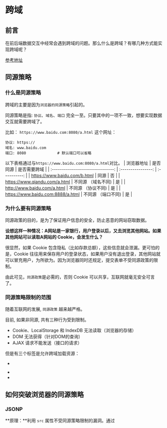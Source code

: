 # 跨域

## 前言

在前后端数据交互中经常会遇到跨域的问题。那么什么是跨域？有哪几种方式能实现跨域呢？

[参考地址](https://zhuanlan.zhihu.com/p/55869398)

## 同源策略

### 什么是同源策略

跨域的主要是因为`浏览器的同源策略`引起的。

同源策略是指: `协议`、`域名`、`端口` 完全一至。只要其中的一项不一致，想要实现数据交互就需要跨域了。

比如： `https://www.baidu.com:8080/a.html` 这个网址：

```shell
协议: https://
域名: www.baidu.com
端口: 8080              # 默认端口可以省略
```


以下表格通过与`https://www.baidu.com:8080/a.html`对比。
|            浏览器地址             |      是否同源      | 是否需要跨域 |
| :-------------------------------: | :----------------: | :----------: |
|   https://www.baidu.com/b.html    |        同源        |      否      |
|   https://www.qiandu.com/a.html   | 不同源 （域名不同) |      是      |
|    http://www.baidu.com/a.html    | 不同源 （协议不同) |      是      |
| https://www.baidu.com:8888/a.html | 不同源 （端口不同) |      是      |



### 为什么要有同源策略

同源政策的目的，是为了保证用户信息的安全，防止恶意的网站窃取数据。

**设想这样一种情况：A网站是一家银行，用户登录以后，又去浏览其他网站。如果其他网站可以读取A网站的 Cookie，会发生什么？**

很显然，如果 Cookie 包含隐私（比如存款总额），这些信息就会泄漏。更可怕的是，Cookie 往往用来保存用户的登录状态，如果用户没有退出登录，其他网站就可以冒充用户，为所欲为。因为浏览器同时还规定，提交表单不受同源政策的限制。

由此可见，`同源政策`是必需的，否则 Cookie 可以共享，互联网就毫无安全可言了。



### 同源策略限制的范围

随着互联网的发展, `同源政策` 越来越严格。

目前, 如果非同源, 共有三种行为受到限制。

+ Cookie、LocalStorage 和 IndexDB 无法读取（浏览器的存储）
+ DOM 无法获得（针对DOM的查询）
+ AJAX 请求不能发送（接口的请求）

但是有三个标签是允许跨域加载资源：

+ <img src=""></img>

+ <link href=""></link>

+ <script src=""></script>



## 如何突破浏览器的同源策略

### JSONP

**原理：**利用 `src`  属性不受同源策略限制的漏洞。通过<script>从其他来源动态的引入数据。

**特点：**兼容性好，可以解决主流浏览器跨域访问数据。但是只能使用`get`方式，还有可能会遭受`XSS`攻击。

**实现：**用户在前端页面通过点击按钮等操作触发一个函数，动态的创建一个script标签，改变其src属性为服务给的路径，然后将script插入到html中。请求成功后删除script标签。	

==注意：==**前端需要传一个回调函数给后端服务，用去接受请求成功或者失败的信息**



**前端部分**

```html
<button onclick="submit()">点击</button>
```

```js
let script='';

function submit() {
    script = document.createElement('script');
    script.src = 'http://localhost:3000/get?ws=sss&callback=getData';
    document.head.appendChild(script);
}

// 请求成功回调函数
function getData(data) {
    console.log(data);
  	// 删除 script 标签
    document.head.removeChild(script)
}
```

**后端部分**

```js
server.post('/post', (req, res) => {
  let { wd, callback } = req.query;
  res.send(`${callback}('msgInfo')`);
})
```



在以上的基础上利用 promise 对前端部分进行优化

```js
// 点击时进行请求
function submit() {
    jsonp({
        url: 'http://localhost:3000/get',
        params: { wd: 'info' },
        callback: 'getData'
    }).then(data => {
        console.log(data)
    })
}


// 封装 jsonp 函数
function jsonp({ url, params, callback }) {
    return new Promise((resolve, reject) => {
        let script = document.createElement('script')
        window[callback] = function (data) {
            resolve(data)
            document.body.removeChild(script)
        }
        params = { ...params, callback } // wd=b&callback=show
        let arrs = []
        for (let key in params) {
            arrs.push(`${key}=${params[key]}`)
        }
        script.src = `${url}?${arrs.join('&')}`
        document.body.appendChild(script)
    })
}
```

当然如果你想偷懒的话可以直接使用 jQuery 的 jsonp 形式

```js
$.ajax({
    url: "http://localhost:3000/get",
    dataType: "jsonp",
    type: "get",//可以省略
    jsonpCallback: "getData",//->自定义传递给服务器的函数名，而不是使用jQuery自动生成的，可省略
    jsonp: "callback",//->把传递函数名的那个形参callback，可省略
    success: function (data) {
        console.log(data);
    }
});
```



### postMessage + iframe

`postMessage`是 `HTML5 XMLHttpRequest Level 2`中的API。

**原理：**

**特点：**可以实现跨窗口的通信，不论这两个窗口是否同源都可以实现通信。

```js
// 发送消息
window.postMessage('发送的信息'，'就收消息页面的地址 / *');

// 接受消息
window.addEventListener('message', function (e) {
	console.log(e.data);
  
  // e.source 相当于发送消息的窗口
	e.source.postMessage('Nice to see you!', '*');
}, false);
```

**实现：**

```js
// http://www.A.com/a.html

// 创建一个 iframe，地址指向 http://www.B.com/b.html
let body = document.querySelector('body');
let iframe = document.createElement('iframe');

creatIframe();

function creatIframe() {
    iframe.src = 'http://www.B.com/b.html';
    iframe.style.display = 'none';
    body.appendChild(iframe);
}


iframe.onload = function () {
  // iframe 加载完毕 通过postMessage('发送的信息'，'就收消息页面的地址 / *');
	this.contentWindow.postMessage("sss",'*');
}
```

```js
// http://www.B.com/b.html

// 通过 message 事件，监听对方发送过来的消息
window.addEventListener('message', function (e) {
	console.log(e.data);
  
  // e.source 相当于发送消息的窗口, 也就是http://www.A.com/a.html
	e.source.postMessage('Nice to see you!', '*');
}, false);
```



### window.name + iframe

**原理：**

**特点：**无论是否同源，只要在同一窗口的不同页面设置 `window.name`即可实现通信。

```js
> window.name
""

> window.name='test';
"test"

> location.href='http://www.baidu.com';
"http://www.baidu.com"

> window.name
"test"
```

**实现：**在当前页面动态创建一个<iframe>，将与服务同源的页面的地址赋值src属性；<iframe>加载完毕后，将与当前页面同源的代理页面的地址赋值给src属性。通过`this.contentWindow.name`访问<iframe>的`window.name`。

==`www.B.com` 域名下==

```js
/*
www.B.com/index.html 是一个与服务器同源的页面
将通过 ajax 获取的数据赋值给 window.name
*/
let xhr = new XMLHttpRequest();
xhr.open('POST', 'http://localhost:3000/post');

xhr.onload = function () {
    window.name = this.response;
}

xhr.send();
xhr = null; 
```

数据有了，window.name 也设置了，如何在不同源的情况下访问到？

这里就需要满足在同一窗口的这个条件了。

比如需要在`www.A.com/a.html`访问到`www.B.com/index.html`的数据，想要实现同一窗口，页面还不能发生跳转，因为`www.A.com/a.html`页面的操作未做完，就想那个数据。这样就需要借助一个`隐藏的iframe`来实现。

==`www.A.com` 域名下==

```js
// www.A.com/proxy.html 一个空的代理页面
```

```js
// www.A.com/a.html

// 动态创建一个 iframe，src 属性指向 www.B.com/index.html
let iframe = document.createElement('iframe');
iframe.src = 'www.B.com/index.html';
iframe.style.display = 'none'
body.appendChild(iframe);

iframe.onload = function () {
  // 这时 www.B.com/index.html 这个页面相当于放在了 iframe 里面了
  
  // 在 iframe 跳转到代理页面，实现不同页面同一窗口
  this.src = 'www.A.com/proxy.html';
  
  // 访问到 window.name 中数据
  console.log(this.contentWindow.name);
  
	body.removeChild;
}

```

想要获得数据需要在`iframe` 跳转到代理页面之后，所以需要监听第二次的 `iframe.onload` 

```js
let body = document.querySelector('body')
let iframe = document.createElement('iframe');
let state;

function submit() {
    state = 0;
    iframe.src = 'http://localhost:3000';
    iframe.style.display = 'none'
    body.appendChild(iframe);
}

iframe.onload = function () {
    if (state == 0) {
        iframe.src = 'http://localhost:4000/proxy'
        state = 1;
    } else {
        console.log(this.contentWindow.name);
        body.removeChild(document.querySelector('iframe'));
    }
}
```



使用 form 提交时，可以不用写服务端同源的页面，因为 form 会自动跳转，将 form target属行赋值给iframe就行了。

```js
// node 返回时拼接一个 script中的 window.name
server.post('/post', (req, res) => {
  res.send('<script>window.name="4000端口的数据"</script>');
})
```



### document.domain + iframe

**原理：**给两个不同的页面设置一个相同的主域，这样就实现同域了。

**特点：**这种方式==只适合主域名相同, 但子域名不同==的 `iframe` 和 `cookie`跨域

+ 主域名：`http://crossdomain.com:9099`
+ 子域名A：`http://A.crossdomain.com:9099`
+ 子域名B：`http://B.crossdomain.com:9099`

**实现：**

在A、B两个子域对应的页面添加 `document.domain = crossdomain.com`

**前端页面**

```html
<!-- 前端页面地址： http://localhost:4000/ -->

<form action="http://localhost:3000/post" method="post" target="targetIfr">
    <input type="submit" value="提交"></input>
</form>
<iframe name="targetIfr" style="display:none"></iframe>
```

```js
// 设置相同的主域
document.domain = "localhost";

let iframEl = document.querySelector('iframe');

iframEl.onload = function () {
    // 获取iframe的内容，即服务返回的数据
    let body = this.contentDocument.body || this.contentWindow.document.body;

    console.log(body.querySelector("p").textContent);
}
```

通过`form`表单提交，页面会跳转到 `http://localhost:3000/post`；

为了避免页面跳转可以将  `http://localhost:3000/post` 放入 `iframe` 中；

因为前端端口为 3000，后端端口为 4000，所以无法访问到 `iframe` 中的内容；

在端口 3000对应的页面添加 `document.domain`，端口 4000 对应的页面是`iframe`，所哟需要在后端返回中拼接。



**node后端**

```js
// 后端地址：http://localhost:3000/post

server.post('/post', (req, res) => {
  res.send('<p>后端返回信息</p> <script>document.domain = "localhost";</script>')
})
```



### location.hash + iframe

**原理：**利用`location.hash`来进行传值

**特点：**

**实现：**

```js
// http://www.A.com

// 创建一个 iframe，地址指向 http://www.B.com/b.html
let body = document.querySelector('body');
let iframe = document.createElement('iframe');

creatIframe();

function creatIframe() {
    iframe.src = 'http://www.B.com/b.html';
    iframe.style.display = 'none';
    body.appendChild(iframe);
}
```



### cors

**原理：**

**特点：**

**实现：**



### websocket

**原理：**

**特点：**

**实现：**



### nginx反向代理

**原理：**

**特点：**

**实现：**



### Node中间件代理(两次跨域)

**原理：**

**特点：**

**实现：**



